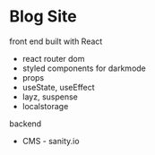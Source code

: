 # Blog Site
front end built with React
- react router dom
- styled components for darkmode
- props
- useState, useEffect
- layz, suspense
- localstorage

backend 
- CMS - sanity.io 
